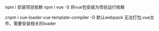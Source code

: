 npm i  安装项目依赖
npm i vue -S   将vue包安装为项目运行依赖 

cnpm i vue-loader vue-template-compiler -D  默认webpack 无法打包.vue文件，需要安装相关的loader
